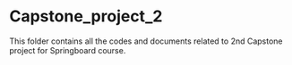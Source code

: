 # Capstone_project_2
This folder contains all the codes and documents related to 2nd Capstone project for Springboard course.  
